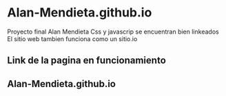 # Alan-Mendieta.github.io
Proyecto final Alan Mendieta
Css y javascrip se encuentran bien linkeados
El sitio web tambien funciona como un sitio.io

Link de la pagina en funcionamiento 
-----------------------------------
Alan-Mendieta.github.io
-----------------------------------
